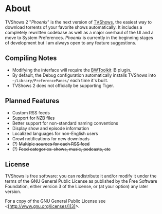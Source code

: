 # About
TVShows 2 "_Phoenix_" is the next version of [TVShows][1], the easiest way to download torrents of your favorite shows automatically. It includes a completely rewritten codebase as well as a major overhaul of the UI and a move to System Preferences. _Phoenix_ is currently in the beginning stages of development but I am always open to any feature suggestions.

## Compiling Notes
* Modifying the interface will require the [BWToolkit][2] IB plugin.
* By default, the Debug configuration automatically installs TVShows into `~/Library/PreferencePanes/` each time it's built.
* TVShows 2 does not officially be supporting Tiger.

## Planned Features
* Custom RSS feeds
* Support for NZB files
* Better support for non-standard naming conventions
* Display show and episode information
* Localized languages for non-English users
* Growl notifications for new downloads
* (?) <del>Multiple sources for each RSS feed</del>
* (?) <del>Feed categories: shows, music, podcasts, etc</del>

## License
TVShows is free software: you can redistribute it and/or modify it under the terms of the GNU General Public License as published by the Free Software Foundation, either version 3 of the License, or (at your option) any later version.

For a copy of the GNU General Public License see &lt;[http://www.gnu.org/licenses/][3]&gt;.

[1]:http://embercode.com/tvshows/ "TVShows.app « Ember Code"
[2]:http://www.brandonwalkin.com/bwtoolkit/ "BWToolkit Information"
[3]:http://www.gnu.org/licenses/ "GNU General Public License"